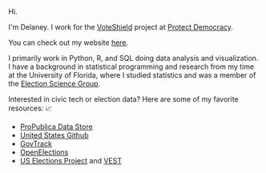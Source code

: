 Hi. 

I'm Delaney. I work for the [VoteShield](https://voteshield.us/about) project at [Protect Democracy](https://protectdemocracy.org/). 

You can check out my website [here](https://zeldela.github.io/). 

I primarily work in Python, R, and SQL doing data analysis and visualization. I have a background in statistical programming and research from my time at the University of Florida, where I studied statistics and was a member of the [Election Science Group](https://electionscience.clas.ufl.edu/). 

Interested in civic tech or election data? Here are some of my favorite resources: 📈

- [ProPublica Data Store](https://www.propublica.org/datastore/) 
- [United States Github](https://github.com/unitedstates)
- [GovTrack](https://www.govtrack.us/about-our-data)
- [OpenElections](http://openelections.net/)
- [US Elections Project](http://www.electproject.org/) and [VEST](https://dataverse.harvard.edu/dataverse/electionscience)



 
